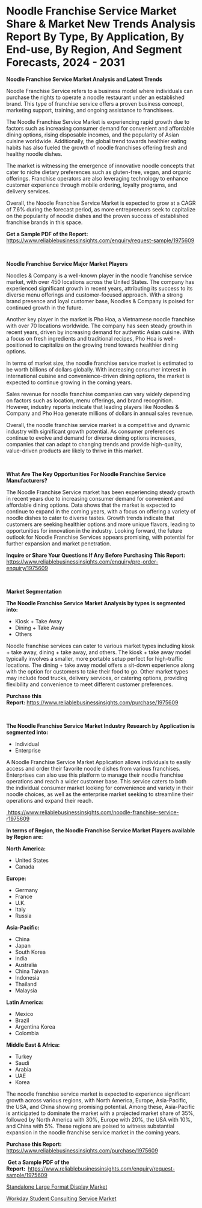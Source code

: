<p><h1>Noodle Franchise Service Market Share & Market New Trends Analysis Report By Type, By Application, By End-use, By Region, And Segment Forecasts, 2024 - 2031</h1></p><p><strong>Noodle Franchise Service Market Analysis and Latest Trends</strong></p>
<p><p>Noodle Franchise Service refers to a business model where individuals can purchase the rights to operate a noodle restaurant under an established brand. This type of franchise service offers a proven business concept, marketing support, training, and ongoing assistance to franchisees.</p><p>The Noodle Franchise Service Market is experiencing rapid growth due to factors such as increasing consumer demand for convenient and affordable dining options, rising disposable incomes, and the popularity of Asian cuisine worldwide. Additionally, the global trend towards healthier eating habits has also fueled the growth of noodle franchises offering fresh and healthy noodle dishes.</p><p>The market is witnessing the emergence of innovative noodle concepts that cater to niche dietary preferences such as gluten-free, vegan, and organic offerings. Franchise operators are also leveraging technology to enhance customer experience through mobile ordering, loyalty programs, and delivery services.</p><p>Overall, the Noodle Franchise Service Market is expected to grow at a CAGR of 7.6% during the forecast period, as more entrepreneurs seek to capitalize on the popularity of noodle dishes and the proven success of established franchise brands in this space.</p></p>
<p><strong>Get a Sample PDF of the Report:&nbsp;</strong> <a href="https://www.reliablebusinessinsights.com/enquiry/request-sample/1975609">https://www.reliablebusinessinsights.com/enquiry/request-sample/1975609</a></p>
<p>&nbsp;</p>
<p><strong>Noodle Franchise Service Major Market Players</strong></p>
<p><p>Noodles & Company is a well-known player in the noodle franchise service market, with over 450 locations across the United States. The company has experienced significant growth in recent years, attributing its success to its diverse menu offerings and customer-focused approach. With a strong brand presence and loyal customer base, Noodles & Company is poised for continued growth in the future.</p><p>Another key player in the market is Pho Hoa, a Vietnamese noodle franchise with over 70 locations worldwide. The company has seen steady growth in recent years, driven by increasing demand for authentic Asian cuisine. With a focus on fresh ingredients and traditional recipes, Pho Hoa is well-positioned to capitalize on the growing trend towards healthier dining options.</p><p>In terms of market size, the noodle franchise service market is estimated to be worth billions of dollars globally. With increasing consumer interest in international cuisine and convenience-driven dining options, the market is expected to continue growing in the coming years.</p><p>Sales revenue for noodle franchise companies can vary widely depending on factors such as location, menu offerings, and brand recognition. However, industry reports indicate that leading players like Noodles & Company and Pho Hoa generate millions of dollars in annual sales revenue.</p><p>Overall, the noodle franchise service market is a competitive and dynamic industry with significant growth potential. As consumer preferences continue to evolve and demand for diverse dining options increases, companies that can adapt to changing trends and provide high-quality, value-driven products are likely to thrive in this market.</p></p>
<p>&nbsp;</p>
<p><strong>What Are The Key Opportunities For Noodle Franchise Service Manufacturers?</strong></p>
<p><p>The Noodle Franchise Service market has been experiencing steady growth in recent years due to increasing consumer demand for convenient and affordable dining options. Data shows that the market is expected to continue to expand in the coming years, with a focus on offering a variety of noodle dishes to cater to diverse tastes. Growth trends indicate that customers are seeking healthier options and more unique flavors, leading to opportunities for innovation in the industry. Looking forward, the future outlook for Noodle Franchise Services appears promising, with potential for further expansion and market penetration.</p></p>
<p><strong>Inquire or Share Your Questions If Any Before Purchasing This Report:</strong> <a href="https://www.reliablebusinessinsights.com/enquiry/pre-order-enquiry/1975609">https://www.reliablebusinessinsights.com/enquiry/pre-order-enquiry/1975609</a></p>
<p>&nbsp;</p>
<p><strong>Market Segmentation</strong></p>
<p><strong>The Noodle Franchise Service Market Analysis by types is segmented into:</strong></p>
<p><ul><li>Kiosk + Take Away</li><li>Dining + Take Away</li><li>Others</li></ul></p>
<p><p>Noodle franchise services can cater to various market types including kiosk + take away, dining + take away, and others. The kiosk + take away model typically involves a smaller, more portable setup perfect for high-traffic locations. The dining + take away model offers a sit-down experience along with the option for customers to take their food to go. Other market types may include food trucks, delivery services, or catering options, providing flexibility and convenience to meet different customer preferences.</p></p>
<p><strong>Purchase this Report:&nbsp;</strong><a href="https://www.reliablebusinessinsights.com/purchase/1975609">https://www.reliablebusinessinsights.com/purchase/1975609</a></p>
<p>&nbsp;</p>
<p><strong>The Noodle Franchise Service Market Industry Research by Application is segmented into:</strong></p>
<p><ul><li>Individual</li><li>Enterprise</li></ul></p>
<p><p>A Noodle Franchise Service Market Application allows individuals to easily access and order their favorite noodle dishes from various franchises. Enterprises can also use this platform to manage their noodle franchise operations and reach a wider customer base. This service caters to both the individual consumer market looking for convenience and variety in their noodle choices, as well as the enterprise market seeking to streamline their operations and expand their reach.</p></p>
<p><a href="https://www.reliablebusinessinsights.com/noodle-franchise-service-r1975609">&nbsp;https://www.reliablebusinessinsights.com/noodle-franchise-service-r1975609</a></p>
<p><strong>In terms of Region, the Noodle Franchise Service Market Players available by Region are:</strong></p>
<p>
    <p> <strong> North America: </strong>
        <ul>
            <li>United States</li>
            <li>Canada</li>
        </ul>
        </p> 
    <p> <strong> Europe: </strong>
        <ul>
            <li>Germany</li>
            <li>France</li>
            <li>U.K.</li>
            <li>Italy</li>
            <li>Russia</li>
        </ul>
        </p> 
    <p> <strong> Asia-Pacific: </strong>
        <ul>
            <li>China</li>
            <li>Japan</li>
            <li>South Korea</li>
            <li>India</li>
            <li>Australia</li>
            <li>China Taiwan</li>
            <li>Indonesia</li>
            <li>Thailand</li>
            <li>Malaysia</li>
        </ul>
        </p> 
    <p> <strong> Latin America: </strong>
        <ul>
            <li>Mexico</li>
            <li>Brazil</li>
            <li>Argentina Korea</li>
            <li>Colombia</li>
        </ul>
        </p> 
    <p> <strong> Middle East & Africa: </strong>
        <ul>
            <li>Turkey</li>
            <li>Saudi</li>
            <li>Arabia</li>
            <li>UAE</li>
            <li>Korea</li>
        </ul>
    </p>
    </p>
<p><p>The noodle franchise service market is expected to experience significant growth across various regions, with North America, Europe, Asia-Pacific, the USA, and China showing promising potential. Among these, Asia-Pacific is anticipated to dominate the market with a projected market share of 35%, followed by North America with 30%, Europe with 20%, the USA with 10%, and China with 5%. These regions are poised to witness substantial expansion in the noodle franchise service market in the coming years.</p></p>
<p><strong>Purchase this Report: </strong><a href="https://www.reliablebusinessinsights.com/purchase/1975609">https://www.reliablebusinessinsights.com/purchase/1975609</a></p>
<p>&nbsp;<strong>Get a Sample PDF of the Report:&nbsp;&nbsp;</strong><a href="https://www.reliablebusinessinsights.com/enquiry/request-sample/1975609">https://www.reliablebusinessinsights.com/enquiry/request-sample/1975609</a></p>
<p><strong></strong></p>
<p><p><a href="https://view.publitas.com/reportprime-1/standalone-large-format-display-market-forecast-global-market-trends-and-analysis-from-2024-to-2031-covered-in-195-pages/">Standalone Large Format Display Market</a></p><p><a href="https://github.com/jadenRaynor/Market-Research-Report-List-1/blob/main/workday-student-consulting-service-market.md">Workday Student Consulting Service Market</a></p></p>